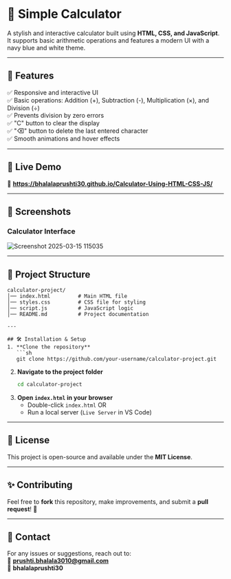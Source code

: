 # 🧮 Simple Calculator

A stylish and interactive calculator built using **HTML, CSS, and JavaScript**. It supports basic arithmetic operations and features a modern UI with a navy blue and white theme.

---

## 🎯 Features
✅ Responsive and interactive UI  
✅ Basic operations: Addition (+), Subtraction (-), Multiplication (×), and Division (÷)  
✅ Prevents division by zero errors  
✅ "C" button to clear the display  
✅ "⌫" button to delete the last entered character  
✅ Smooth animations and hover effects  

---

## 🚀 Live Demo  
🔗 **https://bhalalaprushti30.github.io/Calculator-Using-HTML-CSS-JS/**

---

## 📸 Screenshots  
### **Calculator Interface**
![Screenshot 2025-03-15 115035](https://github.com/user-attachments/assets/3a3547a1-1147-496d-b66a-8794a238efe9)

---

## 📂 Project Structure  
```
calculator-project/
│── index.html         # Main HTML file
│── styles.css         # CSS file for styling
│── script.js          # JavaScript logic
│── README.md          # Project documentation

---

## 🛠️ Installation & Setup  
1. **Clone the repository**  
   ```sh
   git clone https://github.com/your-username/calculator-project.git
   ```
2. **Navigate to the project folder**  
   ```sh
   cd calculator-project
   ```
3. **Open `index.html` in your browser**  
   - Double-click `index.html` OR  
   - Run a local server (`Live Server` in VS Code)

---

## 📜 License  
This project is open-source and available under the **MIT License**.

---

## ✨ Contributing  
Feel free to **fork** this repository, make improvements, and submit a **pull request**! 🎉  

---

## 📩 Contact  
For any issues or suggestions, reach out to:  
📧 **prushti.bhalala3010@gmail.com**  
🔗 **bhalalaprushti30**  
